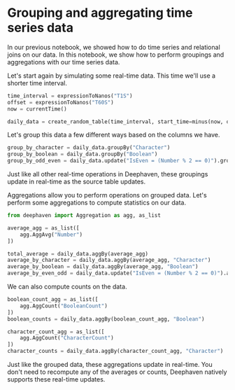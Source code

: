 # Grouping and aggregating time series data

In our previous notebook, we showed how to do time series and relational joins on our data. In this notebook, we show how to perform groupings and aggregations with our time series data.

Let's start again by simulating some real-time data. This time we'll use a shorter time interval.

```python
time_interval = expressionToNanos("T1S")
offset = expressionToNanos("T60S")
now = currentTime()

daily_data = create_random_table(time_interval, start_time=minus(now, offset))
```

Let's group this data a few different ways based on the columns we have.

```python
group_by_character = daily_data.groupBy("Character")
group_by_boolean = daily_data.groupBy("Boolean")
group_by_odd_even = daily_data.update("IsEven = (Number % 2 == 0)").groupBy("IsEven").dropColumns("IsEven")
```

Just like all other real-time operations in Deephaven, these groupings update in real-time as the source table updates.

Aggregations allow you to perform operations on grouped data. Let's perform some aggregations to compute statistics on our data.

```python
from deephaven import Aggregation as agg, as_list

average_agg = as_list([
    agg.AggAvg("Number")
])

total_average = daily_data.aggBy(average_agg)
average_by_character = daily_data.aggBy(average_agg, "Character")
average_by_boolean = daily_data.aggBy(average_agg, "Boolean")
average_by_even_odd = daily_data.update("IsEven = (Number % 2 == 0)").aggBy(average_agg, "IsEven")
```

We can also compute counts on the data.

```python
boolean_count_agg = as_list([
    agg.AggCount("BooleanCount")
])
boolean_counts = daily_data.aggBy(boolean_count_agg, "Boolean")

character_count_agg = as_list([
    agg.AggCount("CharacterCount")
])
character_counts = daily_data.aggBy(character_count_agg, "Character")
```

Just like the grouped data, these aggregations update in real-time. You don't need to recompute any of the averages or counts, Deephaven natively supports these real-time updates.
